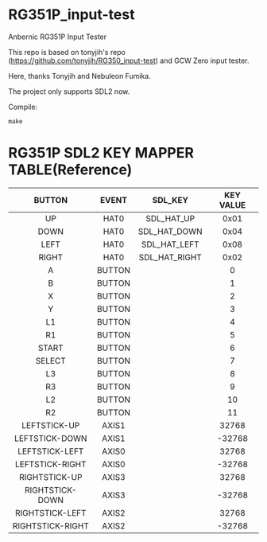 # RG351P_input-test
Anbernic RG351P Input Tester


This repo is based on tonyjih's repo (https://github.com/tonyjih/RG350_input-test) and GCW Zero input tester.

Here, thanks Tonyjih and Nebuleon Fumika.

The project only supports SDL2 now.

Compile:

```
make
```

# RG351P SDL2 KEY MAPPER TABLE(Reference)


| BUTTON| EVENT | SDL_KEY |KEY VALUE |
| :-----:  | :-----:  | :-----:  | :-----: |
| UP | HAT0 | SDL_HAT_UP | 0x01  | 
| DOWN | HAT0 | SDL_HAT_DOWN | 0x04 | 
| LEFT | HAT0 | SDL_HAT_LEFT | 0x08 | 
| RIGHT | HAT0 | SDL_HAT_RIGHT | 0x02 | 
| A | BUTTON |  | 0 | 
| B | BUTTON |  | 1 | 
| X | BUTTON |  | 2 | 
| Y | BUTTON |  | 3 | 
| L1 | BUTTON |  | 4 | 
| R1 | BUTTON |  | 5 | 
| START | BUTTON |  | 6 | 
| SELECT | BUTTON |  | 7 | 
| L3 | BUTTON |  | 8 | 
| R3 | BUTTON |  | 9 | 
| L2 | BUTTON |  | 10 | 
| R2 | BUTTON |  | 11 | 
| LEFTSTICK-UP | AXIS1 |  | 32768 | 
| LEFTSTICK-DOWN | AXIS1 |  | -32768 | 
| LEFTSTICK-LEFT | AXIS0 |  | 32768 | 
| LEFTSTICK-RIGHT | AXIS0 |  | -32768 | 
| RIGHTSTICK-UP | AXIS3 |  | 32768 | 
| RIGHTSTICK-DOWN | AXIS3 |  | -32768 | 
| RIGHTSTICK-LEFT | AXIS2 |  | 32768 | 
| RIGHTSTICK-RIGHT | AXIS2 |  | -32768 | 
